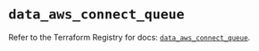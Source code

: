 # `data_aws_connect_queue`

Refer to the Terraform Registry for docs: [`data_aws_connect_queue`](https://registry.terraform.io/providers/hashicorp/aws/6.6.0/docs/data-sources/connect_queue).
